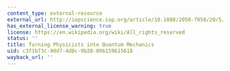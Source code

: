 ```yaml
---
content_type: external-resource
external_url: http://iopscience.iop.org/article/10.1088/2058-7058/20/5/33/meta
has_external_license_warning: true
license: https://en.wikipedia.org/wiki/All_rights_reserved
status: ''
title: Turning Physicists into Quantum Mechanics
uid: c3f1b73c-90d7-4d8c-9b28-096159615618
wayback_url: ''
---
```

